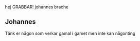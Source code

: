 hej GRABBAR!
johannes brache
## Johannes

Tänk er någon som verkar gamal i gamet men inte kan någonting
